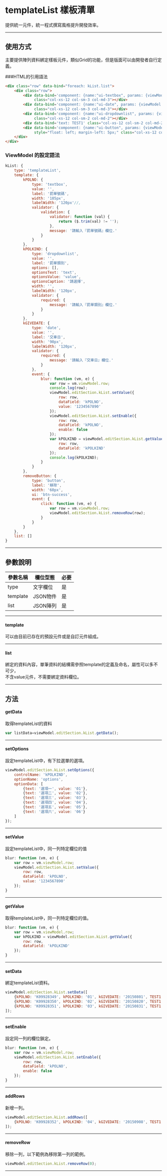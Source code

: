 # templateList 樣板清單

提供統一元件，統一程式撰寫風格提升開發效率。

---

## 使用方式
主要提供陣列資料綁定樣板元件，類似Grid的功能，但是版面可以由開發者自行定義。

###HTML的引用語法

```html
<div class="row" data-bind="foreach: kList.list">
    <div class="row">
        <div data-bind='component: {name:"ui-textbox", params: {viewModel: kPOLNO}}'
             class="col-xs-12 col-sm-3 col-md-3"></div>
        <div data-bind='component: {name:"ui-date", params: {viewModel: kGIVEDATE}}'
             class="col-xs-12 col-sm-3 col-md-3"></div>
        <div data-bind='component: {name:"ui-dropdownlist", params: {viewModel: kPOLKIND}}'
             class="col-xs-12 col-sm-2 col-md-2"></div>
        <div data-bind='text: TEST1' class="col-xs-12 col-sm-2 col-md-2"></div>
        <div data-bind='component: {name:"ui-button", params: {viewModel: removeButton}}'
             style="float: left; margin-left: 5px;" class="col-xs-12 col-sm-2 col-md-2"></div>
    </div>
</div>
```

### ViewModel 的設定語法

```javascript
kList: {
    type: 'templateList',
    template: {
        kPOLNO: {
            type: 'textbox',
            value: '',
            label: '罰單號碼',
            width: '105px',
            labelWidth: '120px'//,
            validator: {
                validation: {
                    validator: function (val) {
                        return ($.trim(val) != '');
                    },
                    message: '請輸入『罰單號碼』欄位.'
                }
            }
        },
        kPOLKIND: {
            type: 'dropdownlist',
            value: '',
            label: '罰單類別',
            options: [],
            optionsText: 'text',
            optionsValue: 'value',
            optionsCaption: '請選擇',
            width: '',
            labelWidth: '120px',
            validator: {
                required: {
                    message: '請輸入『罰單類別』欄位.'
                }
            }
        },
        kGIVEDATE: {
            type: 'date',
            value: '',
            label: '交車日',
            width: '90px',
            labelWidth: '120px',
            validator: {
                required: {
                    message: '請輸入『交車日』欄位.'
                }
            },
            event: {
                blur: function (vm, e) {
                    var row = vm.viewModel.row;
                    console.log(row);
                    viewModel.editSection.kList.setValue({
                        row: row,
                        dataField: 'kPOLNO',
                        value: '1234567890'
                    });
                    viewModel.editSection.kList.setEnable({
                        row: row,
                        dataField: 'kPOLNO',
                        enable: false
                    });
                    var kPOLKIND = viewModel.editSection.kList.getValue({
                        row: row,
                        dataField: 'kPOLKIND'
                    });
                    console.log(kPOLKIND);
                }
            }
        },
        removeButton: {
            type: 'button',
            label: '移除',
            width: '60px',
            ui: 'btn-success',
            event: {
                click: function (vm, e) {
                    var row = vm.viewModel.row;
                    viewModel.editSection.kList.removeRow(row);
                }
            }
        }
    },
    list: []
}
```
---
## 參數說明

|參數名稱|欄位型態|必要|
|---|---|---|
|type|文字欄位|是|
|template|JSON物件|是|
|list|JSON陣列|是|

---
#### template
可以由目前已存在的預設元件或是自訂元件組成。

---
#### list
綁定的資料內容，單筆資料的結構需參照template的定義及命名，屬性可以多不可少，  
不含value元件，不需要綁定資料欄位。

---
## 方法

#### getData
取得templateList的資料
```javascript
var listData=viewModel.editSection.kList.getData();
```
---

#### setOptions
設定templateList中，有下拉選單的選項。
```javascript
viewModel.editSection.kList.setOptions({
    controlName: 'kPOLKIND',
    optionName: 'options',
    optionData: [
        {text: '選項一', value: '01'},
        {text: '選項二', value: '02'},
        {text: '選項三', value: '03'},
        {text: '選項四', value: '04'},
        {text: '選項五', value: '05'},
        {text: '選項六', value: '06'}
    ]
});
```
---

#### setValue
設定templateList中，同一列特定欄位的值
```javascript
blur: function (vm, e) {
    var row = vm.viewModel.row;
    viewModel.editSection.kList.setValue({
        row: row,
        dataField: 'kPOLNO',
        value: '1234567890'
    });
}
```
---
#### getValue
取得templateList中，同一列特定欄位的值。
```javascript
blur: function (vm, e) {
    var row = vm.viewModel.row;
    var kPOLKIND = viewModel.editSection.kList.getValue({
        row: row,
        dataField: 'kPOLKIND'
    });
}
```
---
#### setData
綁定templateList資料。
```javascript
viewModel.editSection.kList.setData([
    {kPOLNO: 'K09928349', kPOLKIND: '01', kGIVEDATE: '20150801', TEST1: '20150801'},
    {kPOLNO: 'K09928350', kPOLKIND: '02', kGIVEDATE: '20150820', TEST1: '20150802'},
    {kPOLNO: 'K09928351', kPOLKIND: '03', kGIVEDATE: '20150831', TEST1: '20150803'}
]);
```
---
#### setEnable
設定同一列的欄位鎖定。
```javascript
blur: function (vm, e) {
    var row = vm.viewModel.row;
    viewModel.editSection.kList.setEnable({
        row: row,
        dataField: 'kPOLNO',
        enable: false
    });
}
```
---
#### addRows
新增一列。
```javascript
viewModel.editSection.kList.addRows([
    {kPOLNO: 'K09928352', kPOLKIND: '04', kGIVEDATE: '20150908', TEST1: '20150909'}
]);
```
---
#### removeRow
移除一列，以下範例為移除第一列的範例。
```javascript
viewModel.editSection.kList.removeRow(0);
```
---
